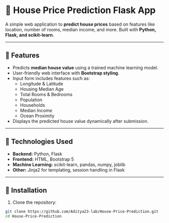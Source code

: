 # 🏡 House Price Prediction Flask App

A simple web application to **predict house prices** based on features like location, number of rooms, median income, and more. Built with **Python, Flask, and scikit-learn**.

---

## 🔹 Features

- Predicts **median house value** using a trained machine learning model.
- User-friendly web interface with **Bootstrap styling**.
- Input form includes features such as:
  - Longitude & Latitude
  - Housing Median Age
  - Total Rooms & Bedrooms
  - Population
  - Households
  - Median Income
  - Ocean Proximity
- Displays the predicted house value dynamically after submission.

---

## 🔹 Technologies Used

- **Backend:** Python, Flask  
- **Frontend:** HTML, Bootstrap 5  
- **Machine Learning:** scikit-learn, pandas, numpy, joblib  
- **Other:** Jinja2 for templating, session handling in Flask  

---

## 🔹 Installation

1. Clone the repository:

```bash
git clone https://github.com/Aditya23-lab/House-Price-Prediction.git
cd House-Price-Prediction
